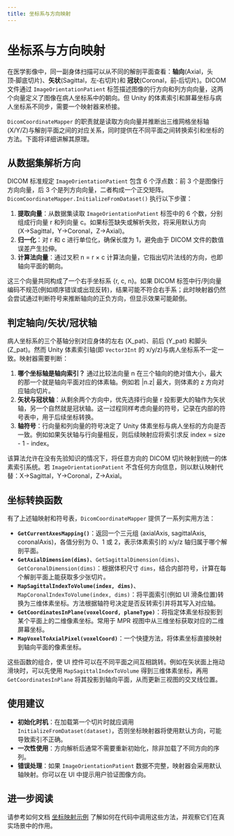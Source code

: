 ```yaml
---
title: 坐标系与方向映射
---
```


# 坐标系与方向映射

在医学影像中，同一副身体扫描可以从不同的解剖平面查看：**轴向**(Axial，头顶‑脚底切片)、**矢状**(Sagittal，左‑右切片)和 **冠状**(Coronal，前‑后切片)。DICOM 文件通过 `ImageOrientationPatient` 标签描述图像的行方向和列方向向量，这两个向量定义了图像在病人坐标系中的朝向。但 Unity 的体素索引和屏幕坐标与病人坐标系不同步，需要一个映射器来桥接。

`DicomCoordinateMapper` 的职责就是读取方向向量并推断出三维网格坐标轴(X/Y/Z)与解剖平面之间的对应关系，同时提供在不同平面之间转换索引和坐标的方法。下面将详细讲解其原理。

## 从数据集解析方向

DICOM 标准规定 `ImageOrientationPatient` 包含 6 个浮点数：前 3 个是图像行方向向量，后 3 个是列方向向量，二者构成一个正交矩阵。`DicomCoordinateMapper.InitializeFromDataset()` 执行以下步骤：

1. **提取向量**：从数据集读取 `ImageOrientationPatient` 标签中的 6 个数，分别组成行向量 r 和列向量 c。如果标签缺失或解析失败，将采用默认方向(X→Sagittal，Y→Coronal，Z→Axial)。
2. **归一化**：对 r 和 c 进行单位化，确保长度为 1，避免由于 DICOM 文件的数值误差产生拉伸。
3. **计算法向量**：通过叉积 n = r × c 计算法向量，它指出切片法线的方向，也即轴向平面的朝向。

这三个向量共同构成了一个右手坐标系 {r, c, n}。如果 DICOM 标签中行/列向量编码不规范(例如顺序错误或出现反转)，结果可能不符合右手系；此时映射器仍然会尝试通过判断符号来推断轴向的正负方向，但显示效果可能颠倒。

## 判定轴向/矢状/冠状轴

病人坐标系的三个基轴分别对应身体的左右 (X\_pat)、前后 (Y\_pat) 和脚头 (Z\_pat)。然而 Unity 体素索引轴(即 `Vector3Int` 的 x/y/z)与病人坐标系不一定一致。映射器需要判断：

1. **哪个坐标轴是轴向索引？** 通过比较法向量 n 在三个轴向的绝对值大小，最大的那一个就是轴向平面对应的体素轴。例如若 |n.z| 最大，则体素的 z 方向对应轴向切片。
2. **矢状与冠状轴**：从剩余两个方向中，优先选择行向量 r 投影更大的轴作为矢状轴，另一个自然就是冠状轴。这一过程同样考虑向量的符号，记录在内部的符号表中，用于后续坐标转换。
3. **轴符号**：行向量和列向量的符号决定了 Unity 体素坐标与病人坐标的方向是否一致。例如如果矢状轴与行向量相反，则后续映射应将索引求反 index = size - 1 - index。

该算法允许在没有先验知识的情况下，将任意方向的 DICOM 切片映射到统一的体素索引系统。若 `ImageOrientationPatient` 不含任何方向信息，则以默认映射代替：X→Sagittal，Y→Coronal，Z→Axial。

## 坐标转换函数

有了上述轴映射和符号表，`DicomCoordinateMapper` 提供了一系列实用方法：

- **`GetCurrentAxesMapping()`**：返回一个三元组 (axialAxis, sagittalAxis, coronalAxis)，各值分别为 0、1 或 2，表示体素索引的 x/y/z 轴归属于哪个解剖平面。
- **`GetAxialDimension(dims)`**、`GetSagittalDimension(dims)`、`GetCoronalDimension(dims)`：根据体积尺寸 `dims`，结合内部符号，计算在每个解剖平面上能获取多少张切片。
- **`MapSagittalIndexToVolume(index, dims)`**、`MapCoronalIndexToVolume(index, dims)`：将平面索引(例如 UI 滑条位置)转换为三维体素坐标。方法根据轴符号决定是否反转索引并将其写入对应轴。
- **`GetCoordinatesInPlane(voxelCoord, planeType)`**：将指定体素坐标投影到某个平面上的二维像素坐标。常用于 MPR 视图中从三维坐标获取对应的二维屏幕坐标。
- **`MapVoxelToAxialPixel(voxelCoord)`**：一个快捷方法，将体素坐标直接映射到轴向平面的像素坐标。

这些函数的组合，使 UI 控件可以在不同平面之间互相跳转。例如在矢状面上拖动滑块时，可以先使用 `MapSagittalIndexToVolume` 得到三维体素坐标，再用 `GetCoordinatesInPlane` 将其投影到轴向平面，从而更新三视图的交叉线位置。

## 使用建议

* **初始化时机**：在加载第一个切片时就应调用 `InitializeFromDataset(dataset)`，否则坐标映射器将使用默认方向，可能导致索引不正确。
* **一次性使用**：方向解析后通常不需要重新初始化，除非加载了不同方向的序列。
* **错误处理**：如果 `ImageOrientationPatient` 数据不完整，映射器会采用默认轴映射。你可以在 UI 中提示用户验证图像方向。

## 进一步阅读

请参考如何文档 [坐标映射示例](/guide/06core/how_to/03_coordinate_mapping_examples.md) 了解如何在代码中调用这些方法，并观察它们在真实场景中的作用。
